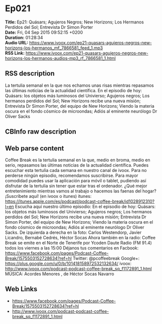 # Ep021  
**Title:** Ep21: Quásars; Agujeros Negros; New Horizons; Los Hermanos Perdidos del Sol; Entrevista Dr Simon Porter  
**Date:** Fri, 04 Sep 2015 09:52:15 +0200  
**Duration:** 01:28:34  
**Audio URL:** https://www.ivoox.com/ep21-quasars-agujeros-negros-new-horizons-los-hermanos_mf_7866581_feed_1.mp3  
**RSS Link:** https://www.ivoox.com/ep21-quasars-agujeros-negros-new-horizons-los-hermanos-audios-mp3_rf_7866581_1.html  

## RSS description
La tertulia semanal en la que nos echamos unas risas mientras repasamos las últimas noticias de la actualidad científica. En el episodio de hoy: Quásars: los objetos más luminosos del Univierso; Agujeros negros; Los hermanos perdidos del Sol; New Horizons recibe una nueva misión; Entrevista Dr Simon Porter, del equipo de New Horizons; Viendo la materia oscura en el fondo cósmico de microondas; Adiós al eminente neurólogo Dr Oliver Sacks

## CBInfo raw description


## Web parse content
Coffee Break es la tertulia semanal en la que, medio en broma, medio en serio, repasamos las últimas noticias de la actualidad científica. Puedes escuchar esta tertulia cada semana en nuestro canal de ivoox. Para no perderse ningún episodio, recomendamos suscribirse. Para mayor comodidad puedes usar la aplicación para móvil o tablet, pudiendo así disfrutar de la tertulia sin tener que estar tras el ordenador. ¿Qué mejor entretenimiento mientras vamos al trabajo o hacemos las faenas del hogar? ¡Suscríbete aquí! (en ivoox o itunes) itunes: https://itunes.apple.com/es/podcast/podcast-coffee-break/id1028912310?l=en Escucha aquí nuestro último episodio: En el episodio de hoy: Quásars: los objetos más luminosos del Univierso; Agujeros negros; Los hermanos perdidos del Sol; New Horizons recibe una nueva misión; Entrevista Dr Simon Porter, del equipo de New Horizons; Viendo la materia oscura en el fondo cósmico de microondas; Adiós al eminente neurólogo Dr Oliver Sacks. De izquierda a derecha en la foto: Carlos Westendorp, Javier Licandro, Bernabé Cedrés, Héctor Socas Ahora también en la radio: Coffee Break se emite en el Norte de Tenerife por Ycoden Daute Radio (FM 91.4) todos los viernes a las 15:00 Déjanos tus comentarios en Facbook: https://www.facebook.com/pages/Podcast-Coffee-Break/1575503152728634?ref=hl Twitter: @pcoffeebreak Google+: https://plus.google.com/u/0/b/101418158972532132634/ ivoox: http://www.ivoox.com/podcast-podcast-coffee-break_sq_f1172891_1.html MÚSICA: Acordes Menores , de Héctor Socas Navarro

## Web Links
- https://www.facebook.com/pages/Podcast-Coffee-Break/1575503152728634?ref=hl
- http://www.ivoox.com/podcast-podcast-coffee-break_sq_f1172891_1.html